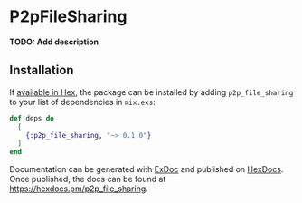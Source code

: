 # P2pFileSharing

**TODO: Add description**

## Installation

If [available in Hex](https://hex.pm/docs/publish), the package can be installed
by adding `p2p_file_sharing` to your list of dependencies in `mix.exs`:

```elixir
def deps do
  [
    {:p2p_file_sharing, "~> 0.1.0"}
  ]
end
```

Documentation can be generated with [ExDoc](https://github.com/elixir-lang/ex_doc)
and published on [HexDocs](https://hexdocs.pm). Once published, the docs can
be found at <https://hexdocs.pm/p2p_file_sharing>.

